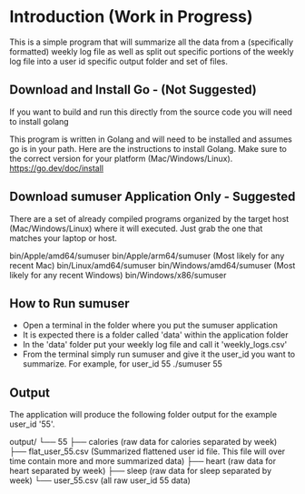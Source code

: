 # Introduction (Work in Progress)

This is a simple program that will summarize all the data from a (specifically formatted) weekly log file as well as split out specific portions of the weekly 
log file into a user id specific output folder and set of files.

## Download and Install Go - (Not Suggested)

If you want to build and run this directly from the source code you will need to install golang

This program is written in Golang and will need to be installed and assumes go is in your path. Here are the instructions to install Golang. Make sure to the correct version for your
platform (Mac/Windows/Linux). https://go.dev/doc/install

## Download sumuser Application Only - Suggested

There are a set of already compiled programs organized by the target host (Mac/Windows/Linux) where it will executed. Just grab the one that matches your 
laptop or host. 

bin/Apple/amd64/sumuser
bin/Apple/arm64/sumuser (Most likely for any recent Mac)
bin/Linux/amd64/sumuser
bin/Windows/amd64/sumuser (Most likely for any recent Windows)
bin/Windows/x86/sumuser



## How to Run sumuser

- Open a terminal in the folder where you put the sumuser application
- It is expected there is a folder called 'data' within the application folder
- In the 'data' folder put your weekly log file and call it 'weekly_logs.csv'
- From the terminal simply run sumuser and give it the user_id you want to summarize. For example, for user_id 55
   ./sumuser 55

## Output

The application will produce the following folder output for the example user_id '55'. 


output/
└── 55
    ├── calories (raw data for calories separated by week)
    ├── flat_user_55.csv (Summarized flattened user id file. This file will over time contain more and more summarized data)
    ├── heart (raw data for heart separated by week)
    ├── sleep (raw data for sleep separated by week)
    └── user_55.csv (all raw user_id 55 data)
